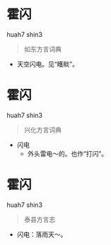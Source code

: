 # 霍闪
huah7 shin3
> 如东方言词典
- 天空闪电。见“矆睒”。

# 霍闪
huah7 shin3
> 兴化方言词典
- 闪电
  - 外头雷电～的。也作“打闪”。

# 霍闪
huah7 shin3
> 泰县方言志
- 闪电：落雨天～。
